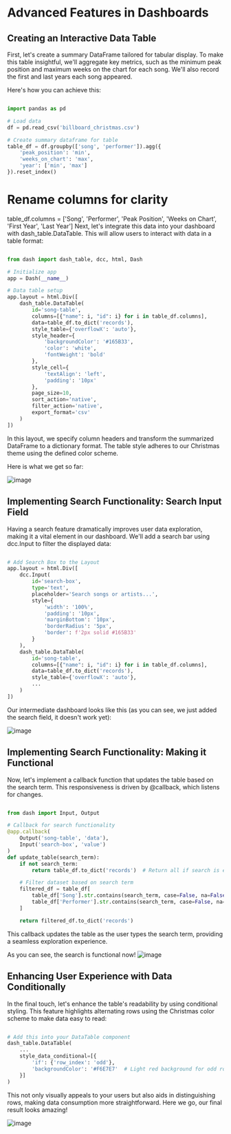 # Advanced Features in Dashboards

## Creating an Interactive Data Table
First, let's create a summary DataFrame tailored for tabular display. To make this table insightful, we'll aggregate key metrics, such as the minimum peak position and maximum weeks on the chart for each song. We'll also record the first and last years each song appeared.

Here's how you can achieve this:

```Python

import pandas as pd

# Load data
df = pd.read_csv('billboard_christmas.csv')

# Create summary dataframe for table
table_df = df.groupby(['song', 'performer']).agg({
    'peak_position': 'min',
    'weeks_on_chart': 'max',
    'year': ['min', 'max']
}).reset_index()
```

# Rename columns for clarity
table_df.columns = ['Song', 'Performer', 'Peak Position', 'Weeks on Chart', 'First Year', 'Last Year']
Next, let's integrate this data into your dashboard with dash_table.DataTable. This will allow users to interact with data in a table format:

```Python

from dash import dash_table, dcc, html, Dash

# Initialize app
app = Dash(__name__)

# Data table setup
app.layout = html.Div([
    dash_table.DataTable(
        id='song-table',
        columns=[{"name": i, "id": i} for i in table_df.columns],
        data=table_df.to_dict('records'),
        style_table={'overflowX': 'auto'},
        style_header={
            'backgroundColor': '#165B33',
            'color': 'white',
            'fontWeight': 'bold'
        },
        style_cell={
            'textAlign': 'left',
            'padding': '10px'
        },
        page_size=10,
        sort_action='native',
        filter_action='native',
        export_format='csv'
    )
])
```
In this layout, we specify column headers and transform the summarized DataFrame to a dictionary format. The table style adheres to our Christmas theme using the defined color scheme.

Here is what we get so far:

![image](https://github.com/user-attachments/assets/7697620e-8ff0-42e1-a992-886d27be5e61)




## Implementing Search Functionality: Search Input Field

Having a search feature dramatically improves user data exploration, making it a vital element in our dashboard. We'll add a search bar using dcc.Input to filter the displayed data:

```Python

# Add Search Box to the Layout
app.layout = html.Div([
    dcc.Input(
        id='search-box',
        type='text',
        placeholder='Search songs or artists...',
        style={
            'width': '100%',
            'padding': '10px',
            'marginBottom': '10px',
            'borderRadius': '5px',
            'border': f'2px solid #165B33'
        }
    ),
    dash_table.DataTable(
        id='song-table',
        columns=[{"name": i, "id": i} for i in table_df.columns],
        data=table_df.to_dict('records'),
        style_table={'overflowX': 'auto'},
        ...
    )
])
```
Our intermediate dashboard looks like this (as you can see, we just added the search field, it doesn't work yet):

![image](https://github.com/user-attachments/assets/95422fe2-9327-4007-8ad8-a62a9cbdebde)



## Implementing Search Functionality: Making it Functional

Now, let's implement a callback function that updates the table based on the search term. This responsiveness is driven by @callback, which listens for changes.

```Python

from dash import Input, Output

# Callback for search functionality
@app.callback(
    Output('song-table', 'data'),
    Input('search-box', 'value')
)
def update_table(search_term):
    if not search_term:
        return table_df.to_dict('records')  # Return all if search is empty

    # Filter dataset based on search term
    filtered_df = table_df[
        table_df['Song'].str.contains(search_term, case=False, na=False) |
        table_df['Performer'].str.contains(search_term, case=False, na=False)
    ]

    return filtered_df.to_dict('records')
```
This callback updates the table as the user types the search term, providing a seamless exploration experience.

As you can see, the search is functional now!
![image](https://github.com/user-attachments/assets/90b74bf9-a5d7-4910-b816-3858f396b487)




 ## Enhancing User Experience with Data Conditionally

In the final touch, let's enhance the table's readability by using conditional styling. This feature highlights alternating rows using the Christmas color scheme to make data easy to read:

```Python

# Add this into your DataTable component
dash_table.DataTable(
    ...
    style_data_conditional=[{
        'if': {'row_index': 'odd'},
        'backgroundColor': '#F6E7E7'  # Light red background for odd rows
    }]
)
```
This not only visually appeals to your users but also aids in distinguishing rows, making data consumption more straightforward. Here we go, our final result looks amazing!

![image](https://github.com/user-attachments/assets/a667f463-9ec3-479b-8f06-0afb78ef201a)




